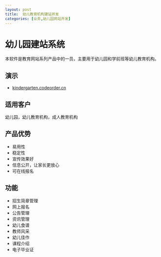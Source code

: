 ```yaml
---
layout: post
title:  幼儿教育机构建站开发
categories: [业务,幼儿园网站开发]
---
```

# 幼儿园建站系统

本软件是教育网站系列产品中的一员，主要用于幼儿园和学前班等幼儿教育机构。

## 演示

* [kindergarten.codeorder.cn](http://kindergarten.codeorder.cn)

## 适用客户

幼儿园，幼儿教育机构，成人教育机构

## 产品优势
* 易用性
* 稳定性
* 宣传效果好
* 信息公开，让家长更放心
* 可在线报名

## 功能

* 招生简章管理
* 网上报名
* 公告管理
* 资讯管理
* 幼儿食谱
* 教师风采
* 幼儿佳作
* 课程介绍
* 电子毕业证
